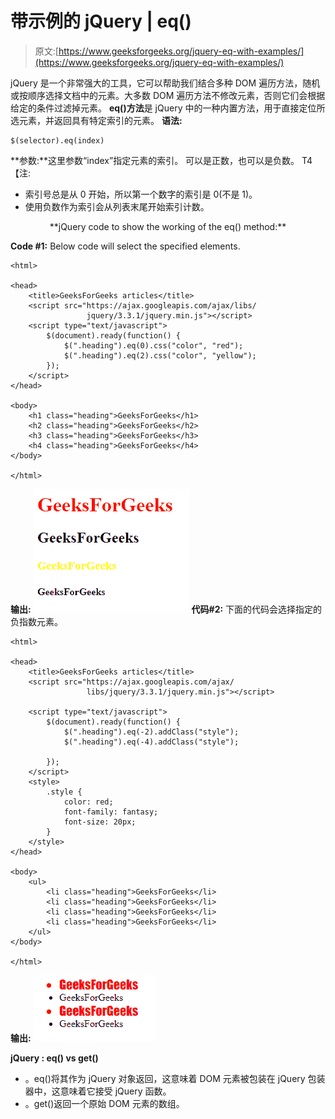 # 带示例的 jQuery | eq()

> 原文:[https://www.geeksforgeeks.org/jquery-eq-with-examples/](https://www.geeksforgeeks.org/jquery-eq-with-examples/)

jQuery 是一个非常强大的工具，它可以帮助我们结合多种 DOM 遍历方法，随机或按顺序选择文档中的元素。大多数 DOM 遍历方法不修改元素，否则它们会根据给定的条件过滤掉元素。
**eq()方法**是 jQuery 中的一种内置方法，用于直接定位所选元素，并返回具有特定索引的元素。
**语法:**

```
$(selector).eq(index)
```

**参数:**这里参数“index”指定元素的索引。
可以是正数，也可以是负数。
T4【注:

*   索引号总是从 0 开始，所以第一个数字的索引是 0(不是 1)。
*   使用负数作为索引会从列表末尾开始索引计数。

<center>**jQuery code to show the working of the eq() method:**</center>

**Code #1:**
Below code will select the specified elements.

```
<html>

<head>
    <title>GeeksForGeeks articles</title>
    <script src="https://ajax.googleapis.com/ajax/libs/
                 jquery/3.3.1/jquery.min.js"></script>
    <script type="text/javascript">
        $(document).ready(function() {
            $(".heading").eq(0).css("color", "red");
            $(".heading").eq(2).css("color", "yellow");
        });
    </script>
</head>

<body>
    <h1 class="heading">GeeksForGeeks</h1>
    <h2 class="heading">GeeksForGeeks</h2>
    <h3 class="heading">GeeksForGeeks</h3>
    <h4 class="heading">GeeksForGeeks</h4>
</body>

</html>
```

**输出:**
![](img/717a967fcadc13b633d816e1d515a9cb.png)
**代码#2:**
下面的代码会选择指定的负指数元素。

```
<html>

<head>
    <title>GeeksForGeeks articles</title>
    <script src="https://ajax.googleapis.com/ajax/
                 libs/jquery/3.3.1/jquery.min.js"></script>

    <script type="text/javascript">
        $(document).ready(function() {
            $(".heading").eq(-2).addClass("style");
            $(".heading").eq(-4).addClass("style");

        });
    </script>
    <style>
        .style {
            color: red;
            font-family: fantasy;
            font-size: 20px;
        }
    </style>
</head>

<body>
    <ul>
        <li class="heading">GeeksForGeeks</li>
        <li class="heading">GeeksForGeeks</li>
        <li class="heading">GeeksForGeeks</li>
        <li class="heading">GeeksForGeeks</li>
    </ul>
</body>

</html>
```

**输出:**
![](img/a819a1809cc65c6a3f0cbd3acd4def31.png)

**jQuery : eq() vs get()**

*   。eq()将其作为 jQuery 对象返回，这意味着 DOM 元素被包装在 jQuery 包装器中，这意味着它接受 jQuery 函数。
*   。get()返回一个原始 DOM 元素的数组。